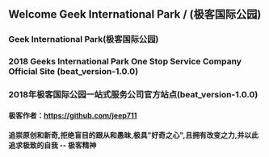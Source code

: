 ## Welcome Geek International Park / (极客国际公园)
### Geek International Park(极客国际公园)
### 2018 Geeks International Park One Stop Service Company Official Site (beat_version-1.0.0)
### 2018年极客国际公园一站式服务公司官方站点(beat_version-1.0.0) 
#### 极客作者：https://github.com/jeep711
#### 追崇原创和新奇,拒绝盲目的跟从和愚昧,极具"好奇之心",且拥有改变之力,并以此追求极致的自我 -- 极客精神
